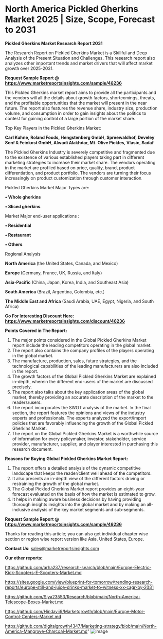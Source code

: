 # North America Pickled Gherkins Market 2025 | Size, Scope, Forecast to 2031

<strong>Pickled Gherkins Market Research Report 2031</strong>

The Research Report on Pickled Gherkins Market is a Skillful and Deep Analysis of the Present Situation and Challenges. This research report also analyzes other important trends and market drivers that will affect market growth over 2025-2031.

<strong>Request Sample Report @ <a href=https://www.marketreportsinsights.com/sample/46236>https://www.marketreportsinsights.com/sample/46236</a></strong>

This Pickled Gherkins market report aims to provide all the participants and the vendors will all the details about growth factors, shortcomings, threats, and the profitable opportunities that the market will present in the near future. The report also features the revenue share, industry size, production volume, and consumption in order to gain insights about the politics to contest for gaining control of a large portion of the market share.

Top Key Players in the Pickled Gherkins Market:

<strong>Carl Kuhne, Roland Foods, Hengstenberg GmbH, Spreewaldhof, Develey Senf & Feinkost GmbH, Alwadi Alakhdar, Mt. Olive Pickles, Vlasic, Sadaf</strong>

The Pickled Gherkins Industry is severely competitive and fragmented due to the existence of various established players taking part in different marketing strategies to increase their market share. The vendors operating in the market are profiled based on price, quality, brand, product differentiation, and product portfolio. The vendors are turning their focus increasingly on product customization through customer interaction.

Pickled Gherkins Market Major Types are:

<strong>•  Whole gherkins

•  Sliced gherkins</strong>

Market Major end-user applications :

<strong>•  Residential

•  Restaurant

•  Others</strong>

Regional Analysis

</u><strong><b>North America</b></strong> (the United States, Canada, and Mexico)

<strong><b>Europe </b></strong>(Germany, France, UK, Russia, and Italy)

<strong><b>Asia-Pacific</b></strong> (China, Japan, Korea, India, and Southeast Asia)

<strong><b>South America</b></strong> (Brazil, Argentina, Colombia, etc.)

<strong><b>The Middle East and Africa</b></strong> (Saudi Arabia, UAE, Egypt, Nigeria, and South Africa)

<strong>Go For Interesting Discount Here: <a href=https://www.marketreportsinsights.com/discount/46236>https://www.marketreportsinsights.com/discount/46236</a></strong>

<strong>Points Covered in The Report:</strong>
<ol>
  <li>The major points considered in the Global Pickled Gherkins Market report include the leading competitors operating in the global market.</li>
  <li>The report also contains the company profiles of the players operating in the global market.</li>
  <li>The manufacture, production, sales, future strategies, and the technological capabilities of the leading manufacturers are also included in the report.</li>
  <li>The growth factors of the Global Pickled Gherkins Market are explained in-depth, wherein the different end-users of the market are discussed precisely.</li>
  <li>The report also talks about the key application areas of the global market, thereby providing an accurate description of the market to the readers/users.</li>
  <li>The report incorporates the SWOT analysis of the market. In the final section, the report features the opinions and views of the industry experts and professionals. The experts analyzed the export/import policies that are favorably influencing the growth of the Global Pickled Gherkins Market.</li>
  <li>The report on the Global Pickled Gherkins Market is a worthwhile source of information for every policymaker, investor, stakeholder, service provider, manufacturer, supplier, and player interested in purchasing this research document.</li>
</ol>
<strong>Reasons for Buying Global Pickled Gherkins Market Report:</strong>

<ol>
  <li>The report offers a detailed analysis of the dynamic competitive landscape that keeps the reader/client well ahead of the competitors.</li>
  <li>It also presents an in-depth view of the different factors driving or restraining the growth of the global market.</li>
  <li>The Global Pickled Gherkins Market report provides an eight-year forecast evaluated on the basis of how the market is estimated to grow.</li>
  <li>It helps in making aware business decisions by having providing thorough insights insights into the global market and by making an all-inclusive analysis of the key market segments and sub-segments.</li>
</ol>
<strong>Request Sample Report @ <a href=https://www.marketreportsinsights.com/sample/46236>https://www.marketreportsinsights.com/sample/46236</a></strong>


Thanks for reading this article; you can also get individual chapter wise section or region wise report version like Asia, United States, Europe.

<strong>Contact Us:</strong>
sales@marketreportsinsights.com

<strong>Our other reports:</strong>

<a href=https://github.com/arha237/research-search/blob/main/Europe-Electric-Kick-Scooters-E-Scooters-Market.md>https://github.com/arha237/research-search/blob/main/Europe-Electric-Kick-Scooters-E-Scooters-Market.md</a>

<a href=https://sites.google.com/view/blueprint-for-tomorrow/trending-research-reports/europe-still-and-juice-drinks-market-to-witness-xx-cagr-by-2031>https://sites.google.com/view/blueprint-for-tomorrow/trending-research-reports/europe-still-and-juice-drinks-market-to-witness-xx-cagr-by-2031</a>

<a href=https://github.com/Siya23553/Research/blob/main/North-America-Telescope-Boxes-Market.md>https://github.com/Siya23553/Research/blob/main/North-America-Telescope-Boxes-Market.md</a>

<a href=https://github.com/Hindavii9/Marketgrowth/blob/main/Europe-Motor-Control-Centers-Market.md>https://github.com/Hindavii9/Marketgrowth/blob/main/Europe-Motor-Control-Centers-Market.md</a>

<a href=https://github.com/digitalgrowth4347/Marketing-strategy/blob/main/North-America-Mangrove-Charcoal-Market.md>https://github.com/digitalgrowth4347/Marketing-strategy/blob/main/North-America-Mangrove-Charcoal-Market.md</a>"
![image](https://github.com/user-attachments/assets/daaa509c-abd4-4918-90ee-03cb5039e586)

